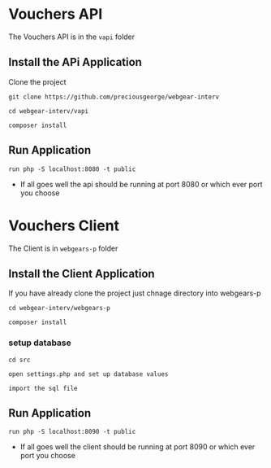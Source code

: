 # Vouchers API

The Vouchers API is in the `vapi` folder

## Install the APi Application

Clone the project

    git clone https://github.com/preciousgeorge/webgear-interv

    cd webgear-interv/vapi

    composer install

## Run Application

    run php -S localhost:8080 -t public

* If all goes well the api should be running at port 8080 or which ever port you choose

# Vouchers Client

The Client is in `webgears-p` folder

## Install the Client Application

If you have already clone the project just chnage directory into webgears-p
   
    cd webgear-interv/webgears-p

    composer install

### setup database
    cd src

    open settings.php and set up database values

    import the sql file


## Run Application

    run php -S localhost:8090 -t public

* If all goes well the client should be running at port 8090 or which ever port you choose


